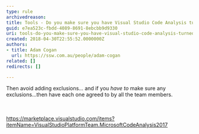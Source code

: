 ```yaml
---
type: rule
archivedreason: 
title: Tools - Do you make sure you have Visual Studio Code Analysis turned on?
guid: e7ea523c-fbdd-4089-8691-8ebcbb9d9330
uri: tools-do-you-make-sure-you-have-visual-studio-code-analysis-turned-on
created: 2018-04-30T22:55:52.0000000Z
authors:
- title: Adam Cogan
  url: https://ssw.com.au/people/adam-cogan
related: []
redirects: []

---
```



Then avoid adding exclusions… and if you *have to* make sure any exclusions…then have each one agreed to by all the team members.<br>
<br><excerpt class='endintro'></excerpt><br>
<p>​<a href="https&#58;//marketplace.visualstudio.com/items?itemName=VisualStudioPlatformTeam.MicrosoftCodeAnalysis2017">https&#58;//marketplace.visualstudio.com/items?itemName=VisualStudioPlatformTeam.MicrosoftCodeAnalysis2017</a>​<br></p>


